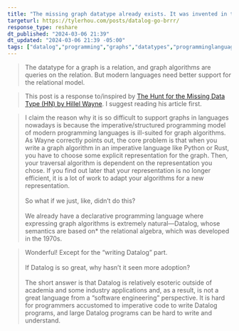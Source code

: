 ```yaml
---
title: "The missing graph datatype already exists. It was invented in the '70s"
targeturl: https://tylerhou.com/posts/datalog-go-brrr/
response_type: reshare
dt_published: "2024-03-06 21:39"
dt_updated: "2024-03-06 21:39 -05:00"
tags: ["datalog","programming","graphs","datatypes","programminglanguages","software","database","algorithms"]
---
```


> The datatype for a graph is a relation, and graph algorithms are queries on the relation. But modern languages need better support for the relational model.

> This post is a response to/inspired by [The Hunt for the Missing Data Type (HN) by Hillel Wayne](https://www.hillelwayne.com/post/graph-types/). I suggest reading his article first.

> I claim the reason why it is so difficult to support graphs in languages nowadays is because the imperative/structured programming model of modern programming languages is ill-suited for graph algorithms. As Wayne correctly points out, the core problem is that when you write a graph algorithm in an imperative language like Python or Rust, you have to choose some explicit representation for the graph. Then, your traversal algorithm is dependent on the representation you chose. If you find out later that your representation is no longer efficient, it is a lot of work to adapt your algorithms for a new representation.  
> <br>
> So what if we just, like, didn’t do this?  
> <br>
> We already have a declarative programming language where expressing graph algorithms is extremely natural—Datalog, whose semantics are based on* the relational algebra, which was developed in the 1970s.

> Wonderful! Except for the “writing Datalog” part.  
> <br>
> If Datalog is so great, why hasn’t it seen more adoption?  
> <br>
> The short answer is that Datalog is relatively esoteric outside of academia and some industry applications and, as a result, is not a great language from a “software engineering” perspective. It is hard for programmers accustomed to imperative code to write Datalog programs, and large Datalog programs can be hard to write and understand.